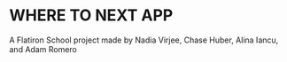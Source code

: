 # WHERE TO NEXT APP

A Flatiron School project made by Nadia Virjee, Chase Huber, Alina Iancu, and Adam Romero